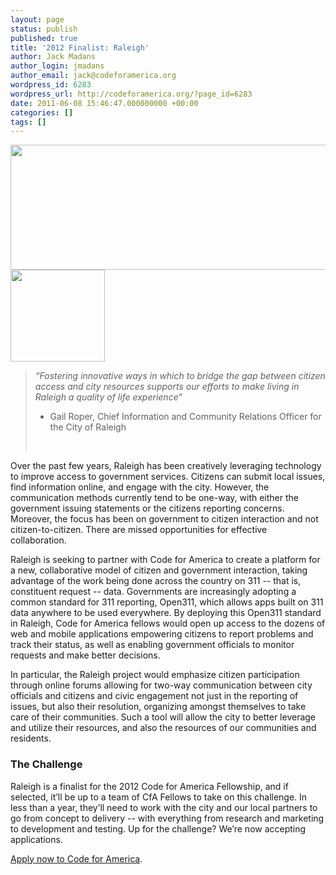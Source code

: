 ```yaml
---
layout: page
status: publish
published: true
title: '2012 Finalist: Raleigh'
author: Jack Madans
author_login: jmadans
author_email: jack@codeforamerica.org
wordpress_id: 6283
wordpress_url: http://codeforamerica.org/?page_id=6283
date: 2011-06-08 15:46:47.000000000 +00:00
categories: []
tags: []
---
```

<a href="http://codeforamerica.org/wp-content/uploads/2011/06/raleigh.jpg"><img class="aligncenter size-full wp-image-6347" title="raleigh" src="http://codeforamerica.org/wp-content/uploads/2011/06/raleigh.jpg" alt="" width="630" height="200" /></a><a href="http://codeforamerica.org/wp-content/uploads/2011/06/Raleighseal.png"><img class="alignright size-medium wp-image-6350" title="Raleighseal" src="http://codeforamerica.org/wp-content/uploads/2011/06/Raleighseal-300x292.png" alt="" width="151" height="147" /></a>
<blockquote><em>“Fostering innovative ways in which to bridge the gap between citizen access and city resources supports our efforts to make living in Raleigh a quality of life experience”</em>

- Gail Roper, Chief Information and Community Relations Officer for the City of Raleigh

&nbsp;</blockquote>
Over  the past few years, Raleigh has been creatively leveraging technology  to improve access to government services. Citizens can submit local  issues, find information online, and engage with the city. However, the  communication methods currently tend to be one-way, with either the  government issuing statements or the citizens reporting concerns.  Moreover, the focus has been on government to citizen interaction and  not citizen-to-citizen. There are missed opportunities for effective  collaboration.

Raleigh  is seeking to partner with Code for America to create a platform for a  new, collaborative model of citizen and government interaction, taking  advantage of the work being done across the country on 311 -- that is,  constituent request -- data. Governments are increasingly adopting a  common standard for 311 reporting, Open311, which allows apps built on  311 data anywhere to be used everywhere.  By deploying this Open311 standard in Raleigh, Code for America fellows  would open up access to the dozens of web and mobile applications  empowering citizens to report problems and track their status, as well  as enabling government officials to monitor requests and make better  decisions.

In  particular, the Raleigh project would emphasize citizen participation  through online forums allowing for two-way communication between city  officials and citizens and civic engagement not just in the reporting of  issues, but also their resolution, organizing amongst themselves to  take care of their communities. Such a tool will allow the city to  better leverage and utilize their resources, and also the resources of  our communities and residents.
<h3>The Challenge</h3>
Raleigh  is a finalist for the 2012 Code for America Fellowship, and if  selected, it’ll be up to a team of CfA Fellows to take on this  challenge. In less than a year, they’ll need to work with the city and  our local partners to go from concept to delivery -- with everything  from research and marketing to development and testing. Up for the  challenge? We’re now accepting applications.

<a href="../apply">Apply now to Code for America</a>.
